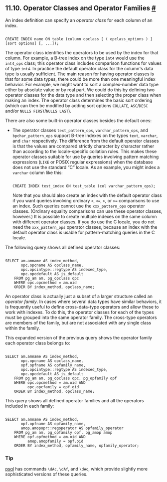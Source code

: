## 11.10. Operator Classes and Operator Families [#](#INDEXES-OPCLASS)

An index definition can specify an *operator class* for each column of an index.

```

CREATE INDEX name ON table (column opclass [ ( opclass_options ) ] [sort options] [, ...]);
```

The operator class identifies the operators to be used by the index for that column. For example, a B-tree index on the type `int4` would use the `int4_ops` class; this operator class includes comparison functions for values of type `int4`. In practice the default operator class for the column's data type is usually sufficient. The main reason for having operator classes is that for some data types, there could be more than one meaningful index behavior. For example, we might want to sort a complex-number data type either by absolute value or by real part. We could do this by defining two operator classes for the data type and then selecting the proper class when making an index. The operator class determines the basic sort ordering (which can then be modified by adding sort options `COLLATE`, `ASC`/`DESC` and/or `NULLS FIRST`/`NULLS LAST`).

There are also some built-in operator classes besides the default ones:

* The operator classes `text_pattern_ops`, `varchar_pattern_ops`, and `bpchar_pattern_ops` support B-tree indexes on the types `text`, `varchar`, and `char` respectively. The difference from the default operator classes is that the values are compared strictly character by character rather than according to the locale-specific collation rules. This makes these operator classes suitable for use by queries involving pattern matching expressions (`LIKE` or POSIX regular expressions) when the database does not use the standard “C” locale. As an example, you might index a `varchar` column like this:

    ```

    CREATE INDEX test_index ON test_table (col varchar_pattern_ops);
    ```

    Note that you should also create an index with the default operator class if you want queries involving ordinary `<`, `<=`, `>`, or `>=` comparisons to use an index. Such queries cannot use the `xxx_pattern_ops` operator classes. (Ordinary equality comparisons can use these operator classes, however.) It is possible to create multiple indexes on the same column with different operator classes. If you do use the C locale, you do not need the `xxx_pattern_ops` operator classes, because an index with the default operator class is usable for pattern-matching queries in the C locale.

The following query shows all defined operator classes:

```

SELECT am.amname AS index_method,
       opc.opcname AS opclass_name,
       opc.opcintype::regtype AS indexed_type,
       opc.opcdefault AS is_default
    FROM pg_am am, pg_opclass opc
    WHERE opc.opcmethod = am.oid
    ORDER BY index_method, opclass_name;
```

An operator class is actually just a subset of a larger structure called an *operator family*. In cases where several data types have similar behaviors, it is frequently useful to define cross-data-type operators and allow these to work with indexes. To do this, the operator classes for each of the types must be grouped into the same operator family. The cross-type operators are members of the family, but are not associated with any single class within the family.

This expanded version of the previous query shows the operator family each operator class belongs to:

```

SELECT am.amname AS index_method,
       opc.opcname AS opclass_name,
       opf.opfname AS opfamily_name,
       opc.opcintype::regtype AS indexed_type,
       opc.opcdefault AS is_default
    FROM pg_am am, pg_opclass opc, pg_opfamily opf
    WHERE opc.opcmethod = am.oid AND
          opc.opcfamily = opf.oid
    ORDER BY index_method, opclass_name;
```

This query shows all defined operator families and all the operators included in each family:

```

SELECT am.amname AS index_method,
       opf.opfname AS opfamily_name,
       amop.amopopr::regoperator AS opfamily_operator
    FROM pg_am am, pg_opfamily opf, pg_amop amop
    WHERE opf.opfmethod = am.oid AND
          amop.amopfamily = opf.oid
    ORDER BY index_method, opfamily_name, opfamily_operator;
```

### Tip

[psql](app-psql "psql") has commands `\dAc`, `\dAf`, and `\dAo`, which provide slightly more sophisticated versions of these queries.